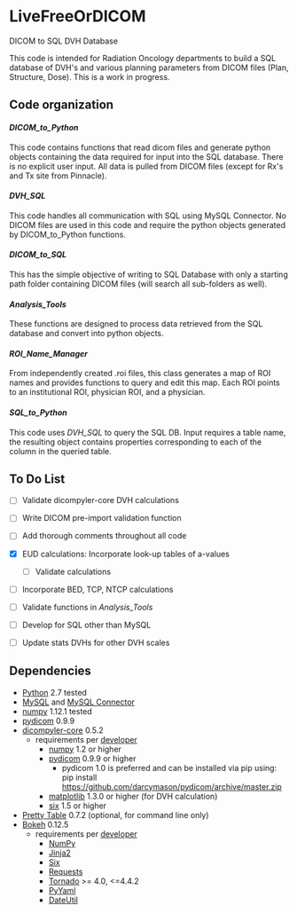 # LiveFreeOrDICOM
DICOM to SQL DVH Database

This code is intended for Radiation Oncology departments to build a SQL database of DVH's and various planning parameters from DICOM files (Plan, Structure, Dose).
This is a work in progress.

## Code organization
#### *DICOM_to_Python*  
This code contains functions that read dicom files and generate python objects containing the data required for input into the
SQL database.  There is no explicit user input.  All data is pulled from DICOM files (except for Rx's and Tx site from Pinnacle).

#### *DVH_SQL*  
This code handles all communication with SQL using MySQL Connector.  No DICOM files are used in this code and require the python objects
generated by DICOM_to_Python functions.

#### *DICOM_to_SQL*  
This has the simple objective of writing to SQL Database with only a starting path folder containing DICOM files (will search all sub-folders as well).

#### *Analysis_Tools*  
These functions are designed to process data retrieved from the SQL database and convert into python objects.

#### *ROI_Name_Manager*  
From independently created .roi files, this class generates a map of ROI names and provides functions to query
and edit this map.  Each ROI points to an institutional ROI, physician ROI, and a physician.  

#### *SQL_to_Python*  
This code uses *DVH_SQL* to query the SQL DB. Input requires a table name, the resulting object contains properties 
corresponding to each of the column in the queried table.


## To Do List
- [ ] Validate dicompyler-core DVH calculations

- [ ] Write DICOM pre-import validation function

- [ ] Add thorough comments throughout all code

- [x] EUD calculations: Incorporate look-up tables of a-values
    - [ ] Validate calculations

- [ ] Incorporate BED, TCP, NTCP calculations

- [ ] Validate functions in *Analysis_Tools*

- [ ] Develop for SQL other than MySQL

- [ ] Update stats DVHs for other DVH scales


## Dependencies
* [Python](https://www.python.org) 2.7 tested
* [MySQL](https://dev.mysql.com/downloads/mysql/) and [MySQL Connector](https://dev.mysql.com/downloads/connector/python/)
* [numpy](https://pypi.python.org/pypi/numpy) 1.12.1 tested
* [pydicom](https://github.com/darcymason/pydicom) 0.9.9
* [dicompyler-core](https://pypi.python.org/pypi/dicompyler-core) 0.5.2
    * requirements per [developer](https://github.com/bastula)
        * [numpy](http://www.numpy.org/) 1.2 or higher
        * [pydicom](http://code.google.com/p/pydicom/) 0.9.9 or higher
            * pydicom 1.0 is preferred and can be installed via pip using: pip install https://github.com/darcymason/pydicom/archive/master.zip
        * [matplotlib](http://matplotlib.sourceforge.net/) 1.3.0 or higher (for DVH calculation)
        * [six](https://pythonhosted.org/six/) 1.5 or higher
* [Pretty Table](https://pypi.python.org/pypi/PrettyTable/) 0.7.2 (optional, for command line only)
* [Bokeh](http://bokeh.pydata.org/en/latest/index.html) 0.12.5
    * requirements per [developer](http://bokeh.pydata.org/en/latest/docs/installation.html)
        * [NumPy](http://www.numpy.org/)
        * [Jinja2](http://jinja.pocoo.org/)
        * [Six](https://pythonhosted.org/six/)
        * [Requests](http://docs.python-requests.org/en/master/user/install/)
        * [Tornado](http://www.tornadoweb.org/en/stable/) >= 4.0, <=4.4.2
        * [PyYaml](https://pypi.python.org/pypi/pyaml)
        * [DateUtil](https://pypi.python.org/pypi/python-dateutil)
